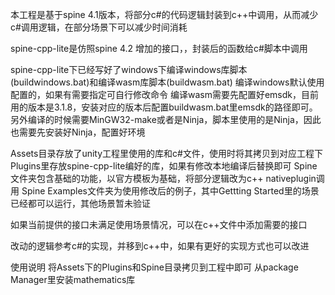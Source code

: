 
本工程是基于spine 4.1版本，将部分c#的代码逻辑封装到c++中调用，从而减少c#调用逻辑，在部分场景下可以减少时间消耗

spine-cpp-lite是仿照spine 4.2 增加的接口，，封装后的函数给c#脚本中调用

spine-cpp-lite下已经写好了windows下编译windows库脚本(buildwindows.bat)和编译wasm库脚本(buildwasm.bat)
编译windows默认使用配置的，如果有需要指定可自行修改命令
编译wasm需要先配置好emsdk，目前用的版本是3.1.8，安装对应的版本后配置buildwasm.bat里emsdk的路径即可。另外编译的时候需要MinGW32-make或者是Ninja，脚本里使用的是Ninja，因此也需要先安装好Ninja，配置好环境


Assets目录存放了unity工程里使用的库和c#文件，使用时将其拷贝到对应工程下
Plugins里存放spine-cpp-lite编好的库，如果有修改本地编译后替换即可
Spine文件夹包含基础的功能，以官方模板为基础，将部分逻辑改为c++ nativeplugin调用
Spine Examples文件夹为使用修改后的例子，其中Gettting Started里的场景已经都可以运行，其他场景暂未验证


如果当前提供的接口未满足使用场景情况，可以在c++文件中添加需要的接口

改动的逻辑参考c#的实现，并移到c++中，如果有更好的实现方式也可以改进


使用说明
将Assets下的Plugins和Spine目录拷贝到工程中即可
从package Manager里安装mathematics库